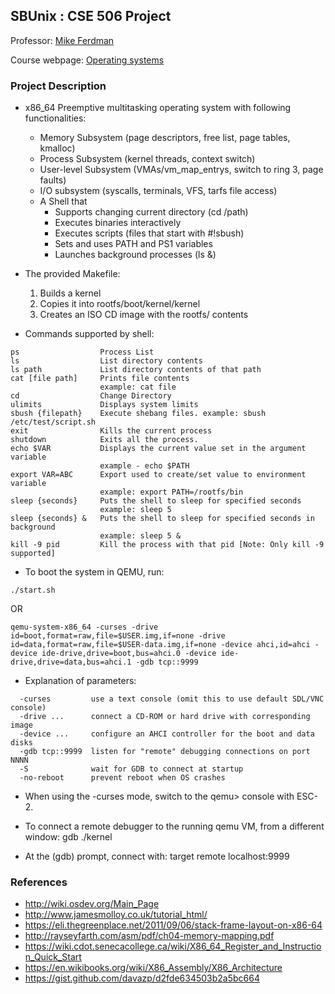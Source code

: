 ## SBUnix : CSE 506 Project

Professor: [Mike Ferdman](http://compas.cs.stonybrook.edu/~mferdman/)

Course webpage: [Operating systems](https://compas.cs.stonybrook.edu/courses/cse506-operating-systems-fall-17/)

### Project Description

* x86_64 Preemptive multitasking operating system with following functionalities:
  * Memory Subsystem (page descriptors, free list, page tables, kmalloc)
  * Process Subsystem (kernel threads, context switch)
  * User-level Subsystem (VMAs/vm_map_entrys, switch to ring 3, page faults)
  * I/O subsystem (syscalls, terminals, VFS, tarfs file access)
  * A Shell that
    * Supports changing current directory (cd /path)
    * Executes binaries interactively
    * Executes scripts (files that start with #!sbush)
    * Sets and uses PATH and PS1 variables
    * Launches background processes (ls &)

* The provided Makefile:
  1) Builds a kernel
  2) Copies it into rootfs/boot/kernel/kernel
  3) Creates an ISO CD image with the rootfs/ contents
  
  
* Commands supported by shell:
```
ps                  Process List
ls                  List directory contents
ls path             List directory contents of that path
cat [file path]     Prints file contents
                    example: cat file
cd                  Change Directory
ulimits             Displays system limits
sbush {filepath}    Execute shebang files. example: sbush /etc/test/script.sh
exit                Kills the current process
shutdown            Exits all the process.
echo $VAR           Displays the current value set in the argument variable
                    example - echo $PATH
export VAR=ABC      Export used to create/set value to environment variable
                    example: export PATH=/rootfs/bin
sleep {seconds}     Puts the shell to sleep for specified seconds
                    example: sleep 5
sleep {seconds} &   Puts the shell to sleep for specified seconds in background
                    example: sleep 5 &
kill -9 pid         Kill the process with that pid [Note: Only kill -9 supported]
```

* To boot the system in QEMU, run:
```
./start.sh
```

OR

```
qemu-system-x86_64 -curses -drive id=boot,format=raw,file=$USER.img,if=none -drive id=data,format=raw,file=$USER-data.img,if=none -device ahci,id=ahci -device ide-drive,drive=boot,bus=ahci.0 -device ide-drive,drive=data,bus=ahci.1 -gdb tcp::9999
```

* Explanation of parameters:
```
  -curses         use a text console (omit this to use default SDL/VNC console)
  -drive ...      connect a CD-ROM or hard drive with corresponding image
  -device ...     configure an AHCI controller for the boot and data disks
  -gdb tcp::9999  listen for "remote" debugging connections on port NNNN
  -S              wait for GDB to connect at startup
  -no-reboot      prevent reboot when OS crashes
```

* When using the -curses mode, switch to the qemu> console with ESC-2.

* To connect a remote debugger to the running qemu VM, from a different window:
gdb ./kernel

* At the (gdb) prompt, connect with:
target remote localhost:9999

### References
* http://wiki.osdev.org/Main_Page
* http://www.jamesmolloy.co.uk/tutorial_html/
* https://eli.thegreenplace.net/2011/09/06/stack-frame-layout-on-x86-64
* http://rayseyfarth.com/asm/pdf/ch04-memory-mapping.pdf
* https://wiki.cdot.senecacollege.ca/wiki/X86_64_Register_and_Instruction_Quick_Start
* https://en.wikibooks.org/wiki/X86_Assembly/X86_Architecture
* https://gist.github.com/davazp/d2fde634503b2a5bc664
